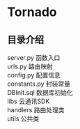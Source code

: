 # Tornado

## 目录介绍
server.py 函数入口  
urls.py 路由映射  
config.py  配置信息  
constants.py  封装常量  
DBInit.sql  数据库初始化  
libs 云通讯SDK  
handlers 路由处理类   
utils  公共类 

